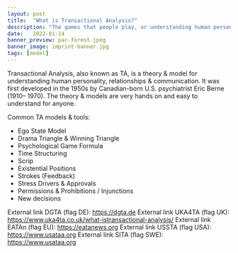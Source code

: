 ```yaml
---
layout: post
title:  "What is Transactional Analysis?"
description: "The games that people play, or understanding human personality, relationships & communication"
date:   2022-01-14
banner_preview: pac-forest.jpeg
banner_image: imprint-banner.jpg
tags: [model]
---
```


Transactional Analysis, also known as TA, is a theory & model for
understanding human personality, relationships & communication. It was first
developed in the 1950s by Canadian-born U.S. psychiatrist Eric Berne (1910–
1970). The theory & models are very hands on and easy to understand for anyone. 

Common TA models & tools:
- Ego State Model
- Drama Triangle & Winning Triangle
- Psychological Game Formula
- Time Structuring
- Scrip
- Existential Positions
- Strokes (Feedback)
- Stress Drivers & Approvals
- Permissions & Prohibitions / Injunctions
- New decisions

External link DGTA (flag DE): https://dgta.de
External link UKA4TA (flag UK): https://www.uka4ta.co.uk/what-istransactional-analysis/
External link EATAn (flag EU): https://eatanews.org
External link USSTA (flag USA): https://www.usataa.org
External link SITA (flag SWE): https://www.usataa.org

